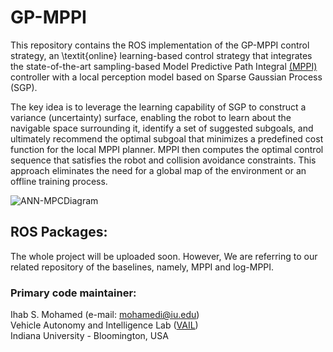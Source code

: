 # GP-MPPI

This repository contains the ROS implementation of the GP-MPPI control strategy, an \textit{online} learning-based control strategy that integrates the state-of-the-art sampling-based Model Predictive Path Integral [(MPPI)](https://arc.aiaa.org/doi/pdf/10.2514/1.G001921) controller with a local perception model based on Sparse Gaussian Process (SGP).

The key idea is to leverage the learning capability of SGP to construct a variance (uncertainty) surface, enabling the robot to learn about the navigable space surrounding it, identify a set of suggested subgoals, and ultimately recommend the optimal subgoal that minimizes a predefined cost function for the local MPPI planner. MPPI then computes the optimal control sequence that satisfies the robot and collision avoidance constraints. This approach eliminates the need for a global map of the environment or an offline training process.

![ANN-MPCDiagram](ANN-MPC/Dataset/TrainingDiagram.png)

## ROS Packages:
The whole project will be uploaded soon. However, We are referring to our related repository of the baselines, namely, MPPI and log-MPPI.


### Primary code maintainer:
Ihab S. Mohamed (e-mail: mohamedi@iu.edu)\
Vehicle Autonomy and Intelligence Lab ([VAIL](https://vail.sice.indiana.edu/))\
Indiana University - Bloomington, USA


